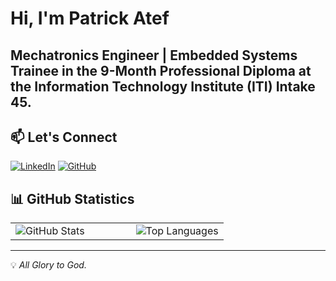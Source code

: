 # Hi, I'm Patrick Atef

## Mechatronics Engineer | Embedded Systems Trainee in the **9-Month Professional Diploma** at the **Information Technology Institute (ITI)** Intake **45**.

## 📫 Let's Connect
[![LinkedIn](https://img.shields.io/badge/LinkedIn-0077B5?style=flat&logo=linkedin&logoColor=white)](https://www.linkedin.com/in/patrick-atef-9826a6244/)
[![GitHub](https://img.shields.io/badge/GitHub-181717?style=flat&logo=github)](https://github.com/PatrickAtef8)

## 📊 GitHub Statistics  

<table>
  <tr>
    <td>
      <img src="https://github-readme-stats.vercel.app/api?username=PatrickAtef8&show_icons=true&theme=default" alt="GitHub Stats">
    </td>
    <td width="50">&nbsp;</td> <!-- Invisible spacing column -->
    <td>
      <img src="https://github-readme-stats.vercel.app/api/top-langs/?username=PatrickAtef8&layout=compact" alt="Top Languages">
    </td>
  </tr>
</table>



---

💡 *All Glory to God.*
